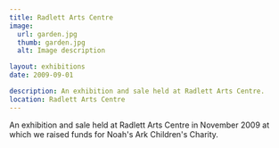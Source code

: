 ```yaml
---
title: Radlett Arts Centre
image:
  url: garden.jpg
  thumb: garden.jpg
  alt: Image description

layout: exhibitions
date: 2009-09-01

description: An exhibition and sale held at Radlett Arts Centre.
location: Radlett Arts Centre
---
```

An exhibition and sale held at Radlett Arts Centre in November 2009 at which we raised funds for Noah's Ark Children's Charity.
